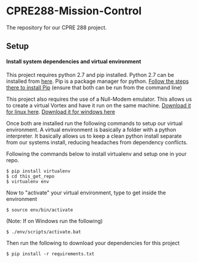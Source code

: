 # CPRE288-Mission-Control
The repository for our CPRE 288 project.


## Setup

#### Install system dependencies and virtual environment
This project requires python 2.7 and pip installed. Python 2.7 can be installed from [here](https://www.python.org/download/releases/2.7.8/). Pip is a package manager for python. [Follow the steps there to install Pip](https://pip.pypa.io/en/latest/installing.html)
(ensure that both can be run from the command line)

This project also requires the use of a Null-Modem emulator. This allows us to create a virtual Vortex and have it run on the same machine. [Download it for linux here](http://tty0tty.sourceforge.net/). [Download it for windows here](https://code.google.com/p/powersdr-iq/downloads/detail?name=setup_com0com_W7_x64_signed.exe&can=2&q=)

Once both are installed run the following commands to setup our virtual environment. A virtual environment is basically a folder with a python interpreter. It basically allows us to keep a clean python install separate from our systems install, reducing headaches from dependency conflicts.

Following the commands below to install virtualenv and setup one in your repo.
```Shell
$ pip install virtualenv
$ cd this_get_repo
$ virtualenv env
```
Now to "activate" your virtual environment, type
to get inside the environment
```Shell
$ source env/bin/activate
```

(Note: If on Windows run the following)
```Shell
$ ./env/scripts/activate.bat
```

Then run the following to download your dependencies for this project
```Shell
$ pip install -r requirements.txt
```
